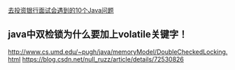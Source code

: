 
[去投资银行面试会遇到的10个Java问题](http://www.importnew.com/29199.html)

## java中双检锁为什么要加上volatile关键字！
http://www.cs.umd.edu/~pugh/java/memoryModel/DoubleCheckedLocking.html
https://blog.csdn.net/null_ruzz/article/details/72530826